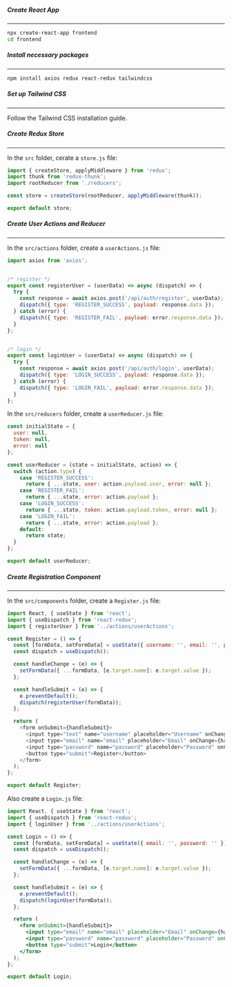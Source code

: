 

##### **Create React App**
---
```bash
npx create-react-app frontend
cd frontend
```


##### **Install necessary packages**
---
```bash
npm install axios redux react-redux tailwindcss
```


##### **Set up Tailwind CSS**
---
Follow the Tailwind CSS installation guide.


##### **Create Redux Store**
---
In the `src` folder, cerate a `store.js` file:

```javascript
import { createStore, applyMiddleware } from 'redux';
import thunk from 'redux-thunk';
import rootReducer from './reducers';

const store = createStore(rootReducer, applyMiddleware(thunk));

export default store;
```


##### **Create User Actions and Reducer**
---
In the `src/actions` folder, create a `userActions.js` file:

```javascript
import axios from 'axios';


/* register */
export const registerUser = (userData) => async (dispatch) => {
  try {
    const response = await axios.post('/api/auth/register', userData);
    dispatch({ type: 'REGISTER_SUCCESS', payload: response.data });
  } catch (error) {
    dispatch({ type: 'REGISTER_FAIL', payload: error.response.data });
  }
};


/* login */
export const loginUser = (userData) => async (dispatch) => {
  try {
    const response = await axios.post('/api/auth/login', userData);
    dispatch({ type: 'LOGIN_SUCCESS', payload: response.data });
  } catch (error) {
    dispatch({ type: 'LOGIN_FAIL', payload: error.response.data });
  }
};
```


In the `src/reducers` folder, create a `userReducer.js` file:

```javascript
const initialState = {
  user: null,
  token: null,
  error: null
};

const userReducer = (state = initialState, action) => {
  switch (action.type) {
    case 'REGISTER_SUCCESS':
      return { ...state, user: action.payload.user, error: null };
    case 'REGISTER_FAIL':
      return { ...state, error: action.payload };
    case 'LOGIN_SUCCESS':
      return { ...state, token: action.payload.token, error: null };
    case 'LOGIN_FAIL':
      return { ...state, error: action.payload };
    default:
      return state;
  }
};

export default userReducer;
```


##### **Create Registration Component**
---
In the `src/components` folder, create a `Register.js` file:

```javascript
import React, { useState } from 'react';
import { useDispatch } from 'react-redux';
import { registerUser } from '../actions/userActions';

const Register = () => {
  const [formData, setFormData] = useState({ username: '', email: '', password: '' });
  const dispatch = useDispatch();

  const handleChange = (e) => {
    setFormData({ ...formData, [e.target.name]: e.target.value });
  };

  const handleSubmit = (e) => {
    e.preventDefault();
    dispatch(registerUser(formData));
  };

  return (
    <form onSubmit={handleSubmit}>
      <input type="text" name="username" placeholder="Username" onChange={handleChange} />
      <input type="email" name="email" placeholder="Email" onChange={handleChange} />
      <input type="password" name="password" placeholder="Password" onChange={handleChange} />
      <button type="submit">Register</button>
    </form>
  );
};

export default Register;
```


Also create a `Login.js` file:

```jsx
import React, { useState } from 'react';
import { useDispatch } from 'react-redux';
import { loginUser } from '../actions/userActions';

const Login = () => {
  const [formData, setFormData] = useState({ email: '', password: '' });
  const dispatch = useDispatch();

  const handleChange = (e) => {
    setFormData({ ...formData, [e.target.name]: e.target.value });
  };

  const handleSubmit = (e) => {
    e.preventDefault();
    dispatch(loginUser(formData));
  };

  return (
    <form onSubmit={handleSubmit}>
      <input type="email" name="email" placeholder="Email" onChange={handleChange} />
      <input type="password" name="password" placeholder="Password" onChange={handleChange} />
      <button type="submit">Login</button>
    </form>
  );
};

export default Login;

```



